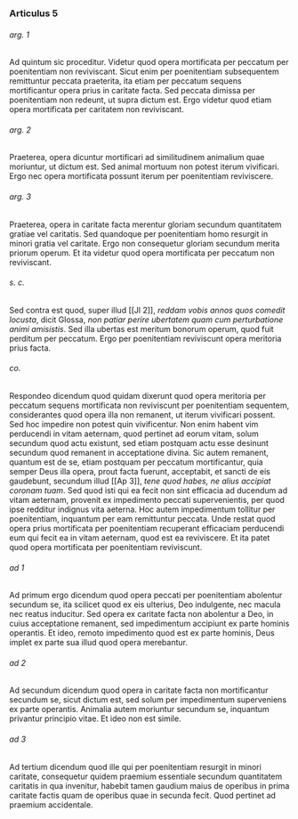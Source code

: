 ### Articulus 5

###### arg. 1
Ad quintum sic proceditur. Videtur quod opera mortificata per peccatum per poenitentiam non reviviscant. Sicut enim per poenitentiam subsequentem remittuntur peccata praeterita, ita etiam per peccatum sequens mortificantur opera prius in caritate facta. Sed peccata dimissa per poenitentiam non redeunt, ut supra dictum est. Ergo videtur quod etiam opera mortificata per caritatem non reviviscant.

###### arg. 2
Praeterea, opera dicuntur mortificari ad similitudinem animalium quae moriuntur, ut dictum est. Sed animal mortuum non potest iterum vivificari. Ergo nec opera mortificata possunt iterum per poenitentiam reviviscere.

###### arg. 3
Praeterea, opera in caritate facta merentur gloriam secundum quantitatem gratiae vel caritatis. Sed quandoque per poenitentiam homo resurgit in minori gratia vel caritate. Ergo non consequetur gloriam secundum merita priorum operum. Et ita videtur quod opera mortificata per peccatum non reviviscant.

###### s. c.
Sed contra est quod, super illud [[Jl 2]], *reddam vobis annos quos comedit locusta*, dicit Glossa, *non patiar perire ubertatem quam cum perturbatione animi amisistis*. Sed illa ubertas est meritum bonorum operum, quod fuit perditum per peccatum. Ergo per poenitentiam reviviscunt opera meritoria prius facta.

###### co.
Respondeo dicendum quod quidam dixerunt quod opera meritoria per peccatum sequens mortificata non reviviscunt per poenitentiam sequentem, considerantes quod opera illa non remanent, ut iterum vivificari possent. Sed hoc impedire non potest quin vivificentur. Non enim habent vim perducendi in vitam aeternam, quod pertinet ad eorum vitam, solum secundum quod actu existunt, sed etiam postquam actu esse desinunt secundum quod remanent in acceptatione divina. Sic autem remanent, quantum est de se, etiam postquam per peccatum mortificantur, quia semper Deus illa opera, prout facta fuerunt, acceptabit, et sancti de eis gaudebunt, secundum illud [[Ap 3]], *tene quod habes, ne alius accipiat coronam tuam*. Sed quod isti qui ea fecit non sint efficacia ad ducendum ad vitam aeternam, provenit ex impedimento peccati supervenientis, per quod ipse redditur indignus vita aeterna. Hoc autem impedimentum tollitur per poenitentiam, inquantum per eam remittuntur peccata. Unde restat quod opera prius mortificata per poenitentiam recuperant efficaciam perducendi eum qui fecit ea in vitam aeternam, quod est ea reviviscere. Et ita patet quod opera mortificata per poenitentiam reviviscunt.

###### ad 1
Ad primum ergo dicendum quod opera peccati per poenitentiam abolentur secundum se, ita scilicet quod ex eis ulterius, Deo indulgente, nec macula nec reatus inducitur. Sed opera ex caritate facta non abolentur a Deo, in cuius acceptatione remanent, sed impedimentum accipiunt ex parte hominis operantis. Et ideo, remoto impedimento quod est ex parte hominis, Deus implet ex parte sua illud quod opera merebantur.

###### ad 2
Ad secundum dicendum quod opera in caritate facta non mortificantur secundum se, sicut dictum est, sed solum per impedimentum superveniens ex parte operantis. Animalia autem moriuntur secundum se, inquantum privantur principio vitae. Et ideo non est simile.

###### ad 3
Ad tertium dicendum quod ille qui per poenitentiam resurgit in minori caritate, consequetur quidem praemium essentiale secundum quantitatem caritatis in qua invenitur, habebit tamen gaudium maius de operibus in prima caritate factis quam de operibus quae in secunda fecit. Quod pertinet ad praemium accidentale.

